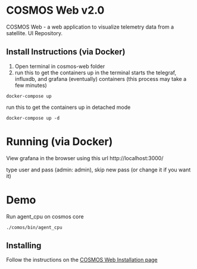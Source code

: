 # COSMOS Web v2.0

COSMOS Web - a web application to visualize telemetry data from a satellite. UI Repository.

## Install Instructions (via Docker)

1. Open terminal in cosmos-web folder
2. run this to get the containers up in the terminal
starts the telegraf, influxdb, and grafana (eventually) containers (this process may take a few minutes)
```
docker-compose up
```

run this to get the containers up in detached mode
```
docker-compose up -d
```

# Running (via Docker)

View grafana in the browser using this url
http://localhost:3000/

type user and pass (admin: admin), skip new pass (or change it if you want it)


# Demo 

Run agent_cpu on cosmos core
```
./comos/bin/agent_cpu 
```

## Installing

Follow the instructions on the [COSMOS Web Installation page](https://hsfl.github.io/cosmos-docs/pages/2-getting_started/install/cosmos-web.html)
